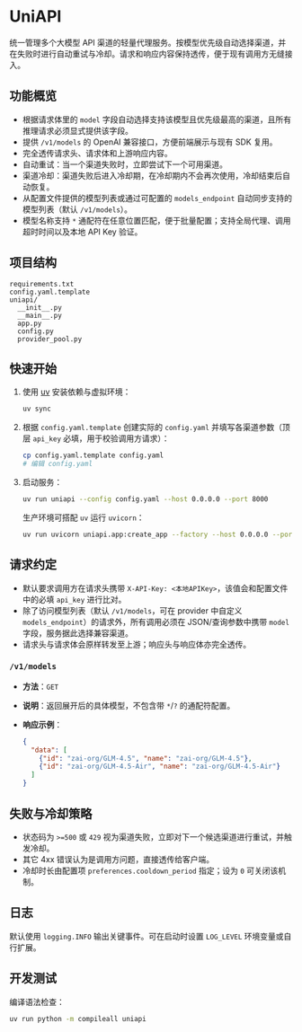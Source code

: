 # UniAPI

统一管理多个大模型 API 渠道的轻量代理服务。按模型优先级自动选择渠道，并在失败时进行自动重试与冷却。请求和响应内容保持透传，便于现有调用方无缝接入。

## 功能概览

- 根据请求体里的 `model` 字段自动选择支持该模型且优先级最高的渠道，且所有推理请求必须显式提供该字段。
- 提供 `/v1/models` 的 OpenAI 兼容接口，方便前端展示与现有 SDK 复用。
- 完全透传请求头、请求体和上游响应内容。
- 自动重试：当一个渠道失败时，立即尝试下一个可用渠道。
- 渠道冷却：渠道失败后进入冷却期，在冷却期内不会再次使用，冷却结束后自动恢复。
- 从配置文件提供的模型列表或通过可配置的 `models_endpoint` 自动同步支持的模型列表（默认 `/v1/models`）。
- 模型名称支持 `*` 通配符在任意位置匹配，便于批量配置；支持全局代理、调用超时时间以及本地 API Key 验证。

## 项目结构

```
requirements.txt
config.yaml.template
uniapi/
  __init__.py
  __main__.py
  app.py
  config.py
  provider_pool.py
```

## 快速开始

1. 使用 [uv](https://docs.astral.sh/uv/) 安装依赖与虚拟环境：

   ```bash
   uv sync
   ```

2. 根据 `config.yaml.template` 创建实际的 `config.yaml` 并填写各渠道参数（顶层 `api_key` 必填，用于校验调用方请求）：

   ```bash
   cp config.yaml.template config.yaml
   # 编辑 config.yaml
   ```

3. 启动服务：

   ```bash
   uv run uniapi --config config.yaml --host 0.0.0.0 --port 8000
   ```

   生产环境可搭配 `uv` 运行 `uvicorn`：

   ```bash
   uv run uvicorn uniapi.app:create_app --factory --host 0.0.0.0 --port 8000 --reload
   ```

## 请求约定

- 默认要求调用方在请求头携带 `X-API-Key: <本地APIKey>`，该值会和配置文件中的必填 `api_key` 进行比对。
- 除了访问模型列表（默认 `/v1/models`，可在 provider 中自定义 `models_endpoint`）的请求外，所有调用必须在 JSON/查询参数中携带 `model` 字段，服务据此选择兼容渠道。
- 请求头与请求体会原样转发至上游；响应头与响应体亦完全透传。

### `/v1/models`

- **方法**：`GET`
- **说明**：返回展开后的具体模型，不包含带 `*`/`?` 的通配符配置。
- **响应示例**：

  ```json
  {
    "data": [
      {"id": "zai-org/GLM-4.5", "name": "zai-org/GLM-4.5"},
      {"id": "zai-org/GLM-4.5-Air", "name": "zai-org/GLM-4.5-Air"}
    ]
  }
  ```

## 失败与冷却策略

- 状态码为 `>=500` 或 `429` 视为渠道失败，立即对下一个候选渠道进行重试，并触发冷却。
- 其它 4xx 错误认为是调用方问题，直接透传给客户端。
- 冷却时长由配置项 `preferences.cooldown_period` 指定；设为 `0` 可关闭该机制。

## 日志

默认使用 `logging.INFO` 输出关键事件。可在启动时设置 `LOG_LEVEL` 环境变量或自行扩展。

## 开发测试

编译语法检查：

```bash
uv run python -m compileall uniapi
```
